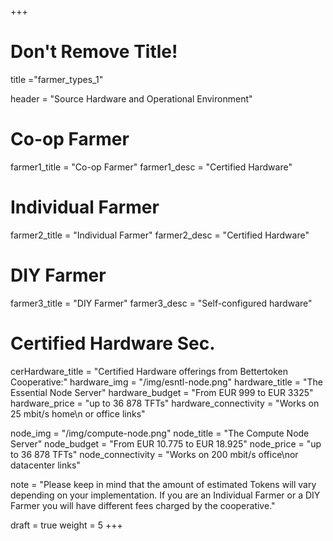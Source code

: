 +++
# Don't Remove Title!
title  ="farmer_types_1"

header = "Source Hardware and Operational Environment"
# Co-op Farmer
farmer1_title = "Co-op Farmer"
farmer1_desc = "Certified Hardware"

# Individual Farmer
farmer2_title = "Individual Farmer"
farmer2_desc = "Certified Hardware"

# DIY Farmer
farmer3_title = "DIY Farmer"
farmer3_desc = "Self-configured hardware"

# Certified Hardware Sec.
cerHardware_title = "Certified Hardware offerings from Bettertoken Cooperative:"
hardware_img = "/img/esntl-node.png"
hardware_title = "The Essential Node Server"
hardware_budget = "From EUR 999 to EUR 3325"
hardware_price = "up to 36 878 TFTs"
hardware_connectivity = "Works on 25 mbit/s home\n or office links"

node_img = "/img/compute-node.png"
node_title = "The Compute Node Server"
node_budget = "From EUR 10.775 to EUR 18.925"
node_price = "up to 36 878 TFTs"
node_connectivity = "Works on 200 mbit/s office\nor datacenter links"

note = "Please keep in mind that the amount of estimated Tokens will vary depending on your implementation. If you are an Individual Farmer or a DIY Farmer you will have different fees charged by the cooperative."

draft = true
weight = 5
+++
